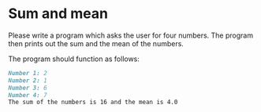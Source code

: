 
# Sum and mean

Please write a program which asks the user for four numbers. The program then prints out the sum and the mean of the numbers.

The program should function as follows:

```markdown
Number 1: 2
Number 2: 1
Number 3: 6
Number 4: 7
The sum of the numbers is 16 and the mean is 4.0
```
